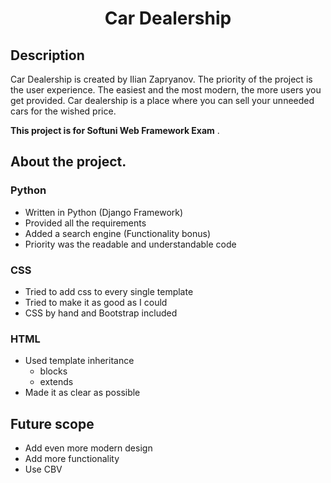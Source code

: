 <h1 align="center">Car Dealership</h1>


## Description

Car Dealership is created by Ilian Zapryanov. The priority of the project is the user experience. The easiest and the most modern, the more users you get provided. Car dealership is a place where you can sell your unneeded cars for the wished price. 

**This project is for Softuni Web Framework Exam** .

## About the project.

### Python

- Written in Python (Django Framework) 
- Provided all the requirements
- Added a search engine (Functionality bonus)
- Priority was the readable and understandable code

### CSS

- Tried to add css to every single template
- Tried to make it as good as I could
- CSS by hand and Bootstrap included

### HTML
- Used template inheritance
  * blocks
  * extends
- Made it as clear as possible

## Future scope

- Add even more modern design
- Add more functionality
- Use CBV
